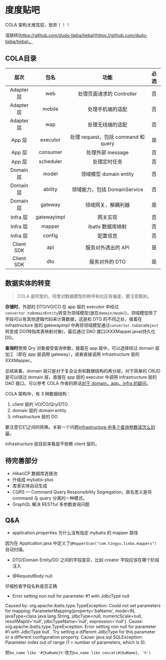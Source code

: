 # 度度贴吧

COLA 架构太难驾驭，放弃！！！

请跳转[https://github.com/dudu-tieba/tieba](https://github.com/dudu-tieba/tieba)。
## COLA目录

|    层次    |    包名     |                功能                 | 必选 |
| :--------: | :---------: | :---------------------------------: | :--: |
| Adapter 层 |     web     |      处理页面请求的 Controller      |  否  |
| Adapter 层 |   mobile    |          处理手机端的适配           |  否  |
| Adapter 层 |     wap     |          处理无线端的适配           |  否  |
|   App 层   |  executor   | 处理 request，包括 command 和 query |  是  |
|   App 层   |  consumer   |          处理外部 message           |  否  |
|   App 层   |  scheduler  |            处理定时任务             |  否  |
| Domain 层  |    model    |       领域模型 domain entity        |  否  |
| Domain 层  |   ability   |    领域能力，包括 DomainService     |  否  |
| Domain 层  |   gateway   |         领域网关，解耦利器          |  是  |
|  Infra 层  | gatewayimpl |              网关实现               |  否  |
|  Infra 层  |   mapper    |          ibatis 数据库映射          |  否  |
|  Infra 层  |   config    |              配置信息               |  否  |
| Client SDK |     api     |         服务对外透出的 API          |  是  |
| Client SDK |     dto     |           服务对外的 DTO            |  是  |

## 数据实体的转变

> COLA 是阿里的，阿里对数据模型的称呼和社区有偏差，要注意甄别。

**存储时**，外部的 DTO/VO/CO 在 app 层的 executor 中经过`convertor.toDomainEntity`转变为领域模型(放在`domain/model`)，领域模型除了字段可以有其他逻辑代码来计算数据，这是和 DTO 的不同之处，接着在 infrastructure 层的 gatewayimpl 中再将领域模型通过`convertor.toDataObject`转变成 DO(特指库表映射对象)，最后通过 DAO 接口(XXXMapper.java)持久化 DO。

**查询时**使用 Qry 对象接受查询参数，接着在 app 层中，可以选择经过 domain 层加工（即在 app 层调用 gateway），或者直接调用 infrastructure 层的 XXXMapper。

总结来看，domain 层只是对于复杂业务和数据结构的再分层，对于简单的 CRUD 是可以绕过 domain 层，直接在 app 层的 executor 中调用 infrastructure 层的 DAO 接口。可以参考 COLA 作者的原话[对于 domain，app，infra 的疑问](https://github.com/alibaba/COLA/issues/130)。

COLA 架构中，有 3 种数据结构：

1. client 层的 VO/CO/Qry/DTO
2. domain 层的 domain entity
3. infrastructure 层的 DO

要注意它们之间的转换。关联一个问题[infrastructure 中多个查询参数该怎么封装](https://github.com/alibaba/COLA/issues/177)。

infrastructure 层目前来看是不依赖 client 层的。

## 待完善部分

- HikariCP 数据库连接池
- 升级成 mybatis-plus
- 库表实体自动生成
- CQRS — Command Query Responsibility Segregation，故名思义是将 command 与 query 分离的一种模式。
- GraphQL 解决 RESTful 多参数查询问题

## Q&A

- application.properties 为什么没有指定 mybatis 的 mapper 路径

因为在 Application.java 中定义了`@MapperScan("com.tingyu.tieba.mappers")`自动扫描。

- DTO/Domain Entity/DO 之间的字段差异，比如 creator 字段应该在哪个阶段注入

- @RequestBody null

仔细检查字段名称是否正确

- Error setting non null for parameter #1 with JdbcType null

Caused by: org.apache.ibatis.type.TypeException: Could not set parameters for mapping: ParameterMapping{property='baName', mode=IN, javaType=class java.lang.String, jdbcType=null, numericScale=null, resultMapId='null', jdbcTypeName='null', expression='null'}. Cause: org.apache.ibatis.type.TypeException: Error setting non null for parameter #1 with JdbcType null . Try setting a different JdbcType for this parameter or a different configuration property. Cause: java.sql.SQLException: Parameter index out of range (1 > number of parameters, which is 0).

把`ba_name like '#{baName}%'`改为`ba_name like concat(#{baName}, '%')`
